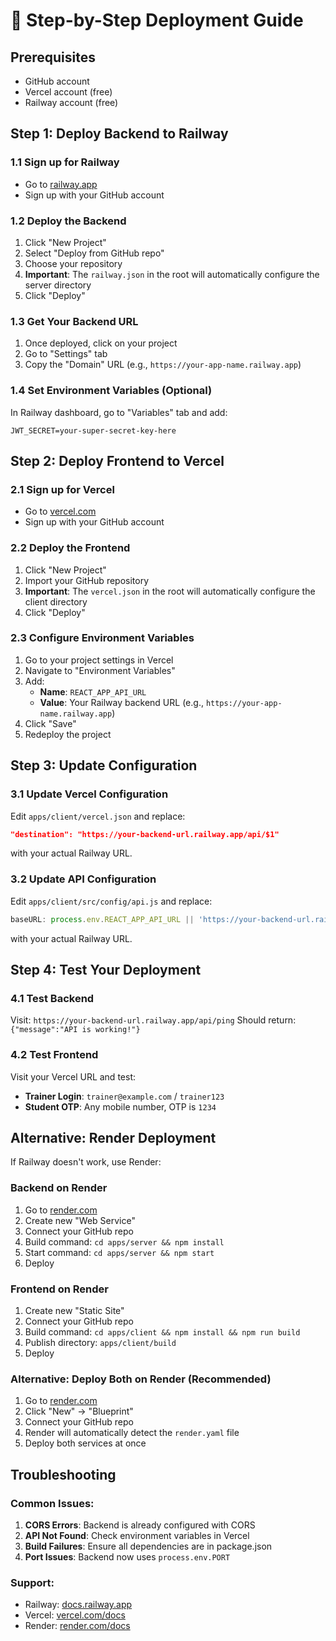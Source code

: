 # 🚀 Step-by-Step Deployment Guide

## Prerequisites
- GitHub account
- Vercel account (free)
- Railway account (free)

## Step 1: Deploy Backend to Railway

### 1.1 Sign up for Railway
- Go to [railway.app](https://railway.app)
- Sign up with your GitHub account

### 1.2 Deploy the Backend
1. Click "New Project"
2. Select "Deploy from GitHub repo"
3. Choose your repository
4. **Important**: The `railway.json` in the root will automatically configure the server directory
5. Click "Deploy"

### 1.3 Get Your Backend URL
1. Once deployed, click on your project
2. Go to "Settings" tab
3. Copy the "Domain" URL (e.g., `https://your-app-name.railway.app`)

### 1.4 Set Environment Variables (Optional)
In Railway dashboard, go to "Variables" tab and add:
```
JWT_SECRET=your-super-secret-key-here
```

## Step 2: Deploy Frontend to Vercel

### 2.1 Sign up for Vercel
- Go to [vercel.com](https://vercel.com)
- Sign up with your GitHub account

### 2.2 Deploy the Frontend
1. Click "New Project"
2. Import your GitHub repository
3. **Important**: The `vercel.json` in the root will automatically configure the client directory
4. Click "Deploy"

### 2.3 Configure Environment Variables
1. Go to your project settings in Vercel
2. Navigate to "Environment Variables"
3. Add:
   - **Name**: `REACT_APP_API_URL`
   - **Value**: Your Railway backend URL (e.g., `https://your-app-name.railway.app`)
4. Click "Save"
5. Redeploy the project

## Step 3: Update Configuration

### 3.1 Update Vercel Configuration
Edit `apps/client/vercel.json` and replace:
```json
"destination": "https://your-backend-url.railway.app/api/$1"
```
with your actual Railway URL.

### 3.2 Update API Configuration
Edit `apps/client/src/config/api.js` and replace:
```javascript
baseURL: process.env.REACT_APP_API_URL || 'https://your-backend-url.railway.app'
```
with your actual Railway URL.

## Step 4: Test Your Deployment

### 4.1 Test Backend
Visit: `https://your-backend-url.railway.app/api/ping`
Should return: `{"message":"API is working!"}`

### 4.2 Test Frontend
Visit your Vercel URL and test:
- **Trainer Login**: `trainer@example.com` / `trainer123`
- **Student OTP**: Any mobile number, OTP is `1234`

## Alternative: Render Deployment

If Railway doesn't work, use Render:

### Backend on Render
1. Go to [render.com](https://render.com)
2. Create new "Web Service"
3. Connect your GitHub repo
4. Build command: `cd apps/server && npm install`
5. Start command: `cd apps/server && npm start`
6. Deploy

### Frontend on Render
1. Create new "Static Site"
2. Connect your GitHub repo
3. Build command: `cd apps/client && npm install && npm run build`
4. Publish directory: `apps/client/build`
5. Deploy

### Alternative: Deploy Both on Render (Recommended)
1. Go to [render.com](https://render.com)
2. Click "New" → "Blueprint"
3. Connect your GitHub repo
4. Render will automatically detect the `render.yaml` file
5. Deploy both services at once

## Troubleshooting

### Common Issues:
1. **CORS Errors**: Backend is already configured with CORS
2. **API Not Found**: Check environment variables in Vercel
3. **Build Failures**: Ensure all dependencies are in package.json
4. **Port Issues**: Backend now uses `process.env.PORT`

### Support:
- Railway: [docs.railway.app](https://docs.railway.app)
- Vercel: [vercel.com/docs](https://vercel.com/docs)
- Render: [render.com/docs](https://render.com/docs) 